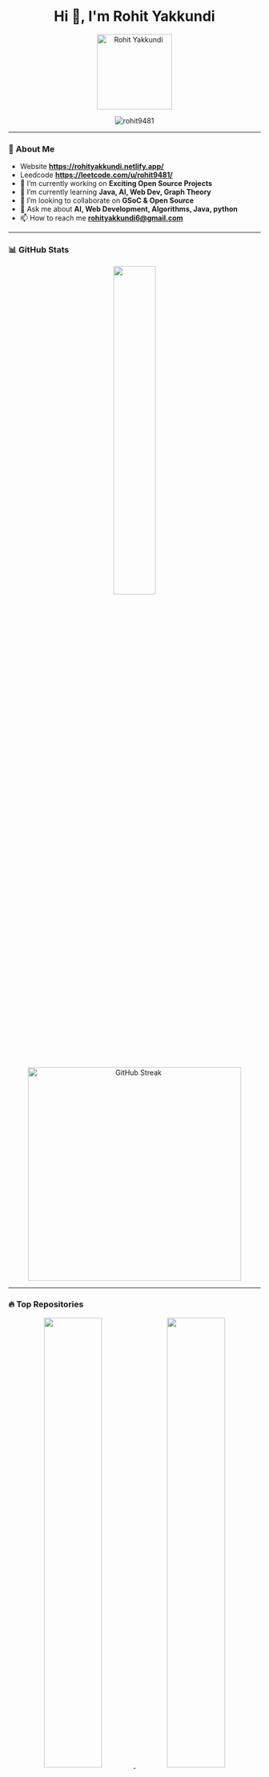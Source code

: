 <h1 align="center">Hi 👋, I'm Rohit Yakkundi</h1>
 
<p align="center">
  <img src="https://github.com/rohit9481.png" width="150" height="150" alt="Rohit Yakkundi">
</p>
 
<p align="center">
  <img src="https://komarev.com/ghpvc/?username=rohit9481&label=Profile%20Views&color=0e75b6&style=flat" alt="rohit9481" />
</p>

---  

### 🚀 **About Me**
-  Website **https://rohityakkundi.netlify.app/** 
-  Leedcode **https://leetcode.com/u/rohit9481/**
- 🔭 I’m currently working on **Exciting Open Source Projects**
- 🌱 I’m currently learning **Java, AI, Web Dev, Graph Theory**
- 👯 I’m looking to collaborate on **GSoC & Open Source**
- 💬 Ask me about **AI, Web Development, Algorithms, Java, python**
- 📫 How to reach me **rohityakkundi6@gmail.com**
---

### 📊 **GitHub Stats**
<p align="center">
  <img width="41%" src="https://github-readme-stats.vercel.app/api?username=rohit9481&show_icons=true&theme=radical" />
  <a href="[https://git.io/streak-stats]">
    <img src="https://streak-stats.demolab.com?user=rohit9481&theme=dark" alt="GitHub Streak" width="426" />
</a>
</p>

---

### 🔥 **Top Repositories**
<p align="center">
  
  <a href="https://github.com/rohit9481/TheftAlertDetector-GuardianEye">
    <img width="48%" src="https://github-readme-stats.vercel.app/api/pin/?username=rohit9481&repo=TheftAlertDetector-GuardianEye&theme=radical" />
  </a>
  <a href="https://github.com/rohit9481/ServiceLinker">
    <img width="48%" src="https://github-readme-stats.vercel.app/api/pin/?username=rohit9481&repo=ServiceLinker&theme=radical" />
  </a>
  <a href="https://github.com/rohit9481/car-parking-detection-using-openCV">
    <img width="48%" src="https://github-readme-stats.vercel.app/api/pin/?username=rohit9481&repo=car-parking-detection-using-openCV&theme=radical" />
  </a>
   <a href="https://github.com/rohit9481/mentalhealth.com">
    <img width="48%" src="https://github-readme-stats.vercel.app/api/pin/?username=rohit9481&repo=mentalhealth.com&theme=radical" />
  </a>
  <a href="https://github.com/rohit9481/ClarifyAi.git">
    <img width="48%" src="https://github-readme-stats.vercel.app/api/pin/?username=rohit9481&repo=ClarifyAi&theme=radical" />
  </a>
</p>

---
<!-- 🌟 GITHUB STATS & VISUALS SECTION 🌟 -->
<h2 align="center">📊 GitHub Analytics & Activity</h2>


<!-- ⚡ 2. Activity Flow Graph (wavy style) -->
<p align="center">
  <img src="https://github-readme-activity-graph.vercel.app/graph?username=rohit9481&theme=tokyo-night&area=true&hide_border=false&custom_title=🔥%20Activity%20Flow%20Graph" width="700" alt="Activity Flow Graph"/>
</p>

<!-- 🕹️ 3. Radar Triangle Graph (like your image) -->
<p align="center">
  <img src="https://github-profile-summary-cards.vercel.app/api/cards/productive-time?username=rohit9481&theme=github_dark" width="400" alt="Productive Time Radar"/>
</p>


<!-- 🧩 5. Summary Cards (Repository Insights, Languages, etc.) -->
<p align="center">
  <img src="https://github-profile-summary-cards.vercel.app/api/cards/repos-per-language?username=rohit9481&theme=radical" width="400"/>
  <img src="https://github-profile-summary-cards.vercel.app/api/cards/most-commit-language?username=rohit9481&theme=radical" width="400"/>
</p>

<!-- 🧩 5. Summary Cards (Repository Insights, Languages, etc.) -->
<p align="center">
  <img src="https://github-profile-summary-cards.vercel.app/api/cards/repos-per-language?username=rohit9481&theme=radical" width="400"/>
  <img src="https://github-profile-summary-cards.vercel.app/api/cards/most-commit-language?username=rohit9481&theme=radical" width="400"/>
</p>

<p align="center">
  <img src="https://github-profile-summary-cards.vercel.app/api/cards/profile-details?username=rohit9481&theme=radical" width="400"/>
</p>

<!-- 🪄 6. Extra Aesthetic Graph (3D Glow + Smooth) -->
<p align="center">
  <img src="https://github-readme-activity-graph.vercel.app/graph?username=rohit9481&theme=github-compact&area=true&hide_border=true&custom_title=✨%20Contribution%20Timeline" width="700" alt="Contribution Timeline Graph"/>
</p>


---

### 💻 **Tech Stack**
<p align="center">
  <img src="https://skillicons.dev/icons?i=c,python,java,mongodb,mysql,git,github,html,css,figma,opencv,ros" />
</p>

---

### 🔗 **Connect with Me**
<p align="center">
  <a href="https://x.com/YakkundiRo50431?t=_mMtRR7n_cEjlsAokHCbBw&s=09" target="blank">
    <img align="center" src="https://cdn.jsdelivr.net/npm/simple-icons@3.0.1/icons/twitter.svg" alt="Twitter" height="30" width="40" />
  </a>
  <a href="https://www.linkedin.com/in/rohit-yakkundi-78380720b/" target="blank">
    <img align="center" src="https://cdn.jsdelivr.net/npm/simple-icons@3.0.1/icons/linkedin.svg" alt="LinkedIn" height="30" width="40" />
  </a>
  <a href="https://www.discord.com/channels/@me/1082492186442072139" target="blank">
    <img align="center" src="https://cdn.jsdelivr.net/npm/simple-icons@3.0.1/icons/discord.svg" alt="discord" height="30" width="40" />
  </a>
</p>
